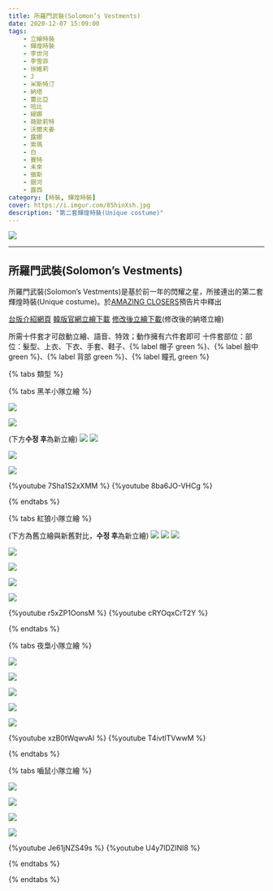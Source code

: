 ```yaml
---
title: 所羅門武裝(Solomon’s Vestments)
date: 2020-12-07 15:09:00
tags: 
    - 立繪時裝
    - 輝煌時裝
    - 李世河
    - 李雪菲
    - 徐維莉
    - J
    - 米斯特汀
    - 納塔
    - 蕾比亞
    - 哈比
    - 緹娜
    - 薇歐莉特
    - 沃爾夫姜
    - 露娜
    - 索瑪
    - 白
    - 賽特
    - 未來
    - 徹斯
    - 銀河
    - 露西
category: [時裝, 輝煌時裝]
cover: https://i.imgur.com/85hinXsh.jpg
description: "第二套輝煌時裝(Unique costume)"
---
```


[![](https://i.imgur.com/85hinXsh.jpg)](https://i.imgur.com/85hinXs.jpg)

---
## 所羅門武裝(Solomon’s Vestments)
所羅門武裝(Solomon’s Vestments)是基於前一年的閃耀之星，所接連出的第二套輝煌時裝(Unique costume)。於[AMAZING CLOSERS](https://www.youtube.com/watch?v=1ZKj7cuBx6Q)預告片中釋出




[台版介紹網頁](https://landing.mangot5.com/template/cls/event/211223_solomon/index.html)
[韓版官網立繪下載](https://closers.vod.nexoncdn.co.kr/site/fansitekit/Closers_FansiteKit_Solomon_210128.zip)
[修改後立繪下載](https://closers.vod.nexoncdn.co.kr/site/fansitekit/Closers_FansiteKit_Solomon_220603.zip)(修改後的納塔立繪)

所需十件套才可啟動立繪、語音、特效；動作擁有六件套即可
十件套部位：部位：髮型、上衣、下衣、手套、鞋子、{% label 帽子 green %}、{% label 臉中 green %}、{% label 背部 green %}、{% label 瞳孔 green %}


{% tabs 類型 %}
<!-- tab 黑羊小隊-->
{% tabs 黑羊小隊立繪 %}
<!-- tab 李世河(Seha)-->
[![](https://i.imgur.com/glGIb38h.jpg)](https://i.imgur.com/glGIb38.jpg)
<!-- endtab -->
<!-- tab 李雪菲(Seulbi)-->
[![](https://i.imgur.com/0UIwMpah.jpg)](https://i.imgur.com/0UIwMpa.jpg)
<!-- endtab -->
<!-- tab 徐維莉(Yuri)-->
(下方**수정 후**為新立繪)
[![](https://i.imgur.com/JVbZzNNh.jpg)](https://i.imgur.com/JVbZzNN.jpg)
![](https://file.nexon.com/NxFile/Download/FileDownloader.aspx?oidFile=4981004208896475145)
<!-- endtab -->
<!-- tab J-->
[![](https://i.imgur.com/Lkhom1Hh.jpg)](https://i.imgur.com/Lkhom1H.jpg)
<!-- endtab -->
<!-- tab 米斯特汀(Tein)-->
[![](https://i.imgur.com/9B1FSn0h.jpg)](https://i.imgur.com/9B1FSn0.jpg)
<!-- endtab -->
<!-- tab 動作(李世河~米斯特汀)-->
{%youtube 7Sha1S2xXMM %}
{%youtube 8ba6JO-VHCg %}
<!-- endtab -->
{% endtabs %}
<!-- endtab -->

<!-- tab 紅狼小隊-->
{% tabs 紅狼小隊立繪 %}
<!-- tab 納塔(Nata)-->
(下方為舊立繪與新舊對比，**수정 후**為新立繪)
[![](https://i.imgur.com/l6NutGTh.jpg)](https://i.imgur.com/l6NutGT.jpg)
[![](https://i.imgur.com/1YsLFKyh.jpg)](https://i.imgur.com/1YsLFKy.jpg)
![](https://file.nexon.com/NxFile/Download/FileDownloader.aspx?oidFile=4836888969281011727)
<!-- endtab -->
<!-- tab 蕾比雅(Levia)-->
[![](https://i.imgur.com/As6AQVHh.jpg)](https://i.imgur.com/As6AQVH.jpg)
<!-- endtab -->
<!-- tab 哈比(Harpy)-->
[![](https://i.imgur.com/HpnnQMih.jpg)](https://i.imgur.com/HpnnQMi.jpg)
<!-- endtab -->
<!-- tab 緹娜(Tina)-->
[![](https://i.imgur.com/050jYIPh.jpg)](https://i.imgur.com/050jYIP.jpg)
<!-- endtab -->
<!-- tab 薇歐莉特(Violet)-->
[![](https://i.imgur.com/fFksfGBh.jpg)](https://i.imgur.com/fFksfGB.jpg)
<!-- endtab -->
<!-- tab 動作(納塔~薇歐莉特)-->
{%youtube r5xZP1OonsM %}
{%youtube cRYOqxCrT2Y %}
<!-- endtab -->
{% endtabs %}
<!-- endtab -->

<!-- tab 夜梟小隊-->
{% tabs 夜梟小隊立繪 %}
<!-- tab 沃爾夫姜(Wolfgang)-->
[![](https://i.imgur.com/3dhcVorh.jpg)](https://i.imgur.com/3dhcVor.jpg)
<!-- endtab -->
<!-- tab 露娜(Luna)-->
[![](https://i.imgur.com/vYe7nbeh.jpg)](https://i.imgur.com/vYe7nbe.jpg)
<!-- endtab -->
<!-- tab 索瑪(Soma)-->
[![](https://i.imgur.com/AYaZS34h.jpg)](https://i.imgur.com/AYaZS34.jpg)
<!-- endtab -->
<!-- tab 白(Bai)-->
[![](https://i.imgur.com/0cm0Sinh.jpg)](https://i.imgur.com/0cm0Sin.jpg)
<!-- endtab -->
<!-- tab 賽特(Seth)-->
[![](https://i.imgur.com/wyHzAzLh.jpg)](https://i.imgur.com/wyHzAzL.jpg)
<!-- endtab -->
<!-- tab 動作(沃爾夫姜~賽特)-->
{%youtube xzB0tWqwvAI %}
{%youtube T4ivtlTVwwM %}
<!-- endtab -->
{% endtabs %}
<!-- endtab -->

<!-- tab 嚙鼠小隊-->
{% tabs 嚙鼠小隊立繪 %}
<!-- tab 未來(Mirae)-->
[![](https://i.imgur.com/ItK0ccNh.jpg)](https://i.imgur.com/ItK0ccN.jpg)
<!-- endtab -->
<!-- tab 徹斯(Chulsoo)-->
[![](https://i.imgur.com/y6Rb1Smh.jpg)](https://i.imgur.com/y6Rb1Sm.jpg)
<!-- endtab -->
<!-- tab 銀河(Eunha)-->
[![](https://i.imgur.com/vQO5JRUh.jpg)](https://i.imgur.com/vQO5JRU.jpg)
<!-- endtab -->
<!-- tab 露西(Lucy)-->
[![](https://i.imgur.com/a4VdXcyh.jpg)](https://i.imgur.com/a4VdXcy.jpg)
<!-- endtab -->		
<!-- tab 動作(未來~露西)-->
{%youtube Je61jNZS49s %}
{%youtube U4y7lDZINl8 %}
<!-- endtab -->
{% endtabs %}
<!-- endtab -->
<!-- endtab -->
{% endtabs %}